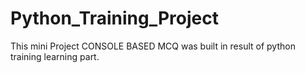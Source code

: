 # Python_Training_Project
This mini Project CONSOLE BASED MCQ was built in result of python training learning part. 
